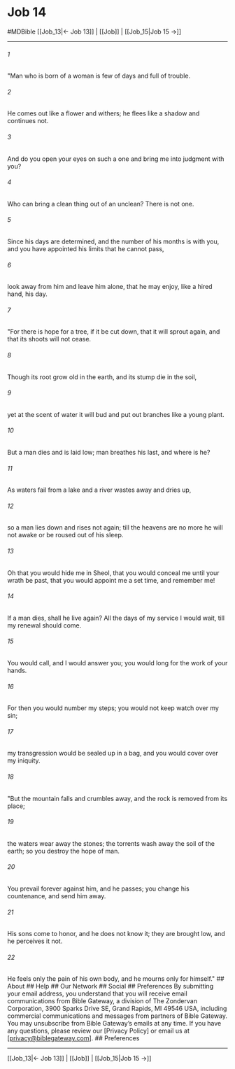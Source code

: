 # Job 14
#MDBible
[[Job_13|← Job 13]] | [[Job]] | [[Job_15|Job 15 →]]

***


###### 1 
"Man who is born of a woman is few of days and full of trouble. 

###### 2 
He comes out like a flower and withers; he flees like a shadow and continues not. 

###### 3 
And do you open your eyes on such a one and bring me into judgment with you? 

###### 4 
Who can bring a clean thing out of an unclean? There is not one. 

###### 5 
Since his days are determined, and the number of his months is with you, and you have appointed his limits that he cannot pass, 

###### 6 
look away from him and leave him alone, that he may enjoy, like a hired hand, his day. 

###### 7 
"For there is hope for a tree, if it be cut down, that it will sprout again, and that its shoots will not cease. 

###### 8 
Though its root grow old in the earth, and its stump die in the soil, 

###### 9 
yet at the scent of water it will bud and put out branches like a young plant. 

###### 10 
But a man dies and is laid low; man breathes his last, and where is he? 

###### 11 
As waters fail from a lake and a river wastes away and dries up, 

###### 12 
so a man lies down and rises not again; till the heavens are no more he will not awake or be roused out of his sleep. 

###### 13 
Oh that you would hide me in Sheol, that you would conceal me until your wrath be past, that you would appoint me a set time, and remember me! 

###### 14 
If a man dies, shall he live again? All the days of my service I would wait, till my renewal should come. 

###### 15 
You would call, and I would answer you; you would long for the work of your hands. 

###### 16 
For then you would number my steps; you would not keep watch over my sin; 

###### 17 
my transgression would be sealed up in a bag, and you would cover over my iniquity. 

###### 18 
"But the mountain falls and crumbles away, and the rock is removed from its place; 

###### 19 
the waters wear away the stones; the torrents wash away the soil of the earth; so you destroy the hope of man. 

###### 20 
You prevail forever against him, and he passes; you change his countenance, and send him away. 

###### 21 
His sons come to honor, and he does not know it; they are brought low, and he perceives it not. 

###### 22 
He feels only the pain of his own body, and he mourns only for himself." ## About ## Help ## Our Network ## Social ## Preferences By submitting your email address, you understand that you will receive email communications from Bible Gateway, a division of The Zondervan Corporation, 3900 Sparks Drive SE, Grand Rapids, MI 49546 USA, including commercial communications and messages from partners of Bible Gateway. You may unsubscribe from Bible Gateway&rsquo;s emails at any time. If you have any questions, please review our [Privacy Policy] or email us at [privacy@biblegateway.com]. ## Preferences

***

[[Job_13|← Job 13]] | [[Job]] | [[Job_15|Job 15 →]]
